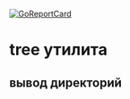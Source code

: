 [![GoReportCard](https://goreportcard.com/badge/github.com/cookienyancloud/dirtree)](https://goreportcard.com/report/github.com/cookienyancloud/dirtree)

# tree утилита
## вывод директорий
